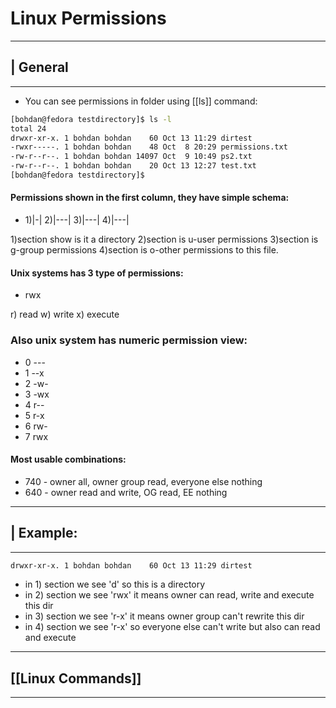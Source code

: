 # Linux Permissions

***

##  | General

***

- You can see permissions in folder using [[ls]] command:
```sh
[bohdan@fedora testdirectory]$ ls -l
total 24
drwxr-xr-x. 1 bohdan bohdan    60 Oct 13 11:29 dirtest
-rwxr-----. 1 bohdan bohdan    48 Oct  8 20:29 permissions.txt
-rw-r--r--. 1 bohdan bohdan 14097 Oct  9 10:49 ps2.txt
-rw-r--r--. 1 bohdan bohdan    20 Oct 13 12:27 test.txt
[bohdan@fedora testdirectory]$ 

```

#### Permissions shown in the first column, they have simple schema:
- 1)|-| 2)|---| 3)|---| 4)|---|

1)section show is it a directory
2)section is u-user permissions
3)section is g-group permissions
4)section is o-other permissions to this file. 

#### Unix systems has 3 type of permissions:
- rwx

r)  read
w) write
x) execute

### Also unix system has numeric permission view:

- 0 ---
- 1 --x
- 2 -w-
- 3 -wx
- 4 r--
- 5 r-x
- 6 rw-
- 7 rwx

#### Most usable combinations:
- 740 - owner all, owner group read, everyone else nothing
- 640 - owner read and write, OG read, EE nothing

*** 

## | Example:

***

```sh
drwxr-xr-x. 1 bohdan bohdan    60 Oct 13 11:29 dirtest
```
- in 1) section we see 'd' so this is a directory
- in 2) section we see 'rwx' it means owner can read, write and execute this dir
- in 3) section we see 'r-x' it means owner group can't rewrite this dir
- in 4) section we see 'r-x' so everyone else can't write but also can read and execute

***

## [[Linux Commands]]

***
